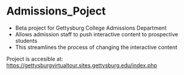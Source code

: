 # Admissions_Poject
- Beta project for Gettysburg College Admissions Department
- Allows admission staff to push interactive content to prospective students
- This streamlines the process of changing the interactive content 

Project is accesible at: https://gettysburgvirtualtour.sites.gettysburg.edu/index.php
